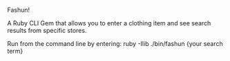 Fashun!

A Ruby CLI Gem that allows you to enter a clothing item and see search results from specific stores. 

Run from the command line by entering: ruby -Ilib ./bin/fashun {your search term}

